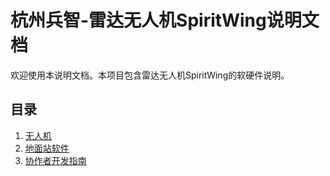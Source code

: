 # 杭州兵智-雷达无人机SpiritWing说明文档

欢迎使用本说明文档。本项目包含雷达无人机SpiritWing的软硬件说明。

## 目录

1. [无人机](drone.md)
2. [地面站软件](ground_station.md)
3. [协作者开发指南](doc_update.md)

